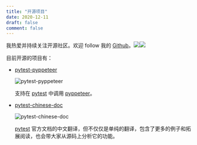 ```yaml
---
title: "开源项目"
date: 2020-12-11
draft: false
comment: false
---
```


我热爱并持续关注开源社区。欢迎 follow 我的 [Github](https://github.com/luizyao)。![](https://img.shields.io/github/followers/luizyao?style=social)![](https://img.shields.io/github/stars/luizyao?style=social)

目前开源的项目有：

- [pytest-pyppeteer](https://github.com/luizyao/pytest-pyppeteer)
  
    ![pytest-pyppeteer](https://socialify.git.ci/luizyao/pytest-pyppeteer/image?&forks=1&issues=1&language=1&owner=1&pulls=1&stargazers=1&theme=Light)
  
    支持在 [pytest](https://docs.pytest.org/en/stable/) 中调用 [pyppeteer](https://github.com/pyppeteer/pyppeteer)。

- [pytest-chinese-doc](https://github.com/luizyao/pytest-chinese-doc)

    ![pytest-chinese-doc](https://socialify.git.ci/luizyao/pytest-chinese-doc/image?&forks=1&issues=1&language=1&owner=1&pulls=1&stargazers=1&theme=Light)

    [pytest](https://docs.pytest.org/en/stable/) 官方文档的中文翻译，但不仅仅是单纯的翻译，包含了更多的例子和拓展阅读，也会带大家从源码上分析它的功能。    
